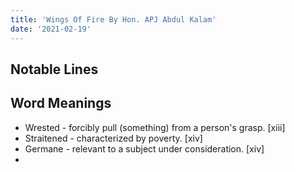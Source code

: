 ```yaml
---
title: 'Wings Of Fire By Hon. APJ Abdul Kalam'
date: '2021-02-19'
---
```


## Notable Lines


## Word Meanings
- Wrested - forcibly pull (something) from a person's grasp. [xiii]
- Straitened - characterized by poverty. [xiv]
- Germane - relevant to a subject under consideration. [xiv]
- 